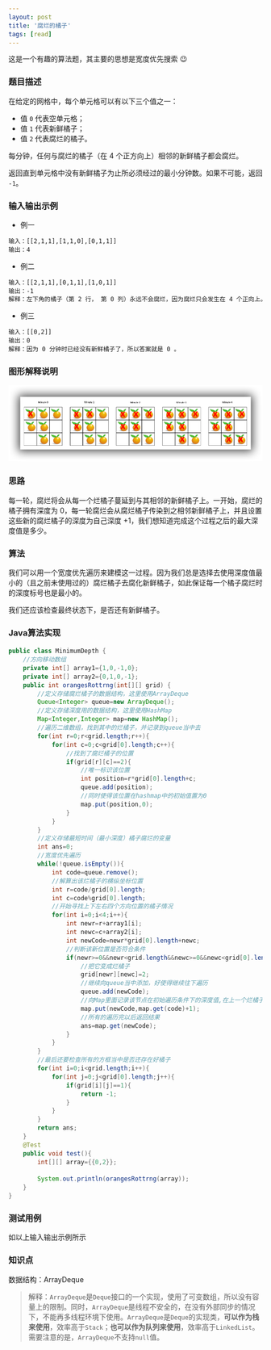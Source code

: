 ```yaml
---
layout: post
title: '腐烂的橘子'
tags: [read]
---
```


这是一个有趣的算法题，其主要的思想是宽度优先搜索 :wink:

### 题目描述

在给定的网格中，每个单元格可以有以下三个值之一：

- 值 `0` 代表空单元格；
- 值 `1` 代表新鲜橘子；
- 值 `2` 代表腐烂的橘子。

每分钟，任何与腐烂的橘子（在 4 个正方向上）相邻的新鲜橘子都会腐烂。

返回直到单元格中没有新鲜橘子为止所必须经过的最小分钟数。如果不可能，返回 `-1`。

### 输入输出示例

- 例一

```xml
输入：[[2,1,1],[1,1,0],[0,1,1]]
输出：4
```

- 例二

```xml
输入：[[2,1,1],[0,1,1],[1,0,1]]
输出：-1
解释：左下角的橘子（第 2 行， 第 0 列）永远不会腐烂，因为腐烂只会发生在 4 个正向上。
```

- 例三

```xml
输入：[[0,2]]
输出：0
解释：因为 0 分钟时已经没有新鲜橘子了，所以答案就是 0 。
```

### 图形解释说明

![img](../images/orange.png)

### 思路

每一轮，腐烂将会从每一个烂橘子蔓延到与其相邻的新鲜橘子上。一开始，腐烂的橘子拥有深度为 0，每一轮腐烂会从腐烂橘子传染到之相邻新鲜橘子上，并且设置这些新的腐烂橘子的深度为自己深度 +1，我们想知道完成这个过程之后的最大深度值是多少。

### 算法

我们可以用一个宽度优先遍历来建模这一过程。因为我们总是选择去使用深度值最小的（且之前未使用过的）腐烂橘子去腐化新鲜橘子，如此保证每一个橘子腐烂时的深度标号也是最小的。

我们还应该检查最终状态下，是否还有新鲜橘子。

### Java算法实现

```java
public class MinimumDepth {
    //方向移动数组
    private int[] array1={1,0,-1,0};
    private int[] array2={0,1,0,-1};
    public int orangesRottrng(int[][] grid) {
        //定义存储腐烂橘子的数据结构，这里使用ArrayDeque
        Queue<Integer> queue=new ArrayDeque();
        //定义存储深度用的数据结构，这里使用HashMap
        Map<Integer,Integer> map=new HashMap();
        //遍历二维数组，找到其中的烂橘子，并记录到queue当中去
        for(int r=0;r<grid.length;r++){
            for(int c=0;c<grid[0].length;c++){
                //找到了腐烂橘子的位置
                if(grid[r][c]==2){
                    //唯一标识该位置
                    int position=r*grid[0].length+c;
                    queue.add(position);
                    //同时使得该位置在hashmap中的初始值置为0
                    map.put(position,0);
                }
            }
        }
        //定义存储最短时间（最小深度）橘子腐烂的变量
        int ans=0;
        //宽度优先遍历
        while(!queue.isEmpty()){
            int code=queue.remove();
            //解算出该烂橘子的横纵坐标位置
            int r=code/grid[0].length;
            int c=code%grid[0].length;
            //开始寻找上下左右四个方向位置的橘子情况
            for(int i=0;i<4;i++){
                int newr=r+array1[i];
                int newc=c+array2[i];
                int newCode=newr*grid[0].length+newc;
                //判断该新位置是否符合条件
                if(newr>=0&&newr<grid.length&&newc>=0&&newc<grid[0].length&&grid[newr][newc]==1){
                    //把它变成烂橘子
                    grid[newr][newc]=2;
                    //继续向queue当中添加，好使得继续往下遍历
                    queue.add(newCode);
                    //向Map里面记录该节点在初始遍历条件下的深度值,在上一个烂橘子深度值的基础之上加1
                    map.put(newCode,map.get(code)+1);
                    //所有的遍历完以后返回结果
                    ans=map.get(newCode);
                }
            }
        }
        //最后还要检查所有的方框当中是否还存在好橘子
        for(int i=0;i<grid.length;i++){
            for(int j=0;j<grid[0].length;j++){
                if(grid[i][j]==1){
                    return -1;
                }
            }
        }
        return ans;
    }
    @Test
    public void test(){
        int[][] array={{0,2}};

        System.out.println(orangesRottrng(array));
    }
}
```

### 测试用例

如以上输入输出示例所示

### 知识点

数据结构：ArrayDeque

> 解释：`ArrayDeque`是`Deque`接口的一个实现，使用了可变数组，所以没有容量上的限制。同时，`ArrayDeque`是线程不安全的，在没有外部同步的情况下，不能再多线程环境下使用。`ArrayDeque`是`Deque`的实现类，**可以作为栈来使用**，效率高于`Stack`；**也可以作为队列来使用**，效率高于`LinkedList`。需要注意的是，`ArrayDeque`不支持`null`值。